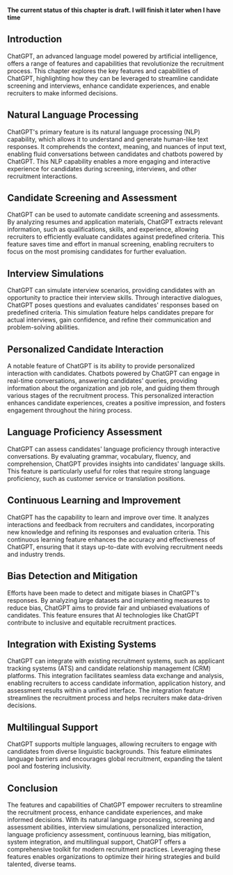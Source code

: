 **The current status of this chapter is draft. I will finish it later when I have time**

Introduction
------------

ChatGPT, an advanced language model powered by artificial intelligence, offers a range of features and capabilities that revolutionize the recruitment process. This chapter explores the key features and capabilities of ChatGPT, highlighting how they can be leveraged to streamline candidate screening and interviews, enhance candidate experiences, and enable recruiters to make informed decisions.

Natural Language Processing
---------------------------

ChatGPT's primary feature is its natural language processing (NLP) capability, which allows it to understand and generate human-like text responses. It comprehends the context, meaning, and nuances of input text, enabling fluid conversations between candidates and chatbots powered by ChatGPT. This NLP capability enables a more engaging and interactive experience for candidates during screening, interviews, and other recruitment interactions.

Candidate Screening and Assessment
----------------------------------

ChatGPT can be used to automate candidate screening and assessments. By analyzing resumes and application materials, ChatGPT extracts relevant information, such as qualifications, skills, and experience, allowing recruiters to efficiently evaluate candidates against predefined criteria. This feature saves time and effort in manual screening, enabling recruiters to focus on the most promising candidates for further evaluation.

Interview Simulations
---------------------

ChatGPT can simulate interview scenarios, providing candidates with an opportunity to practice their interview skills. Through interactive dialogues, ChatGPT poses questions and evaluates candidates' responses based on predefined criteria. This simulation feature helps candidates prepare for actual interviews, gain confidence, and refine their communication and problem-solving abilities.

Personalized Candidate Interaction
----------------------------------

A notable feature of ChatGPT is its ability to provide personalized interaction with candidates. Chatbots powered by ChatGPT can engage in real-time conversations, answering candidates' queries, providing information about the organization and job role, and guiding them through various stages of the recruitment process. This personalized interaction enhances candidate experiences, creates a positive impression, and fosters engagement throughout the hiring process.

Language Proficiency Assessment
-------------------------------

ChatGPT can assess candidates' language proficiency through interactive conversations. By evaluating grammar, vocabulary, fluency, and comprehension, ChatGPT provides insights into candidates' language skills. This feature is particularly useful for roles that require strong language proficiency, such as customer service or translation positions.

Continuous Learning and Improvement
-----------------------------------

ChatGPT has the capability to learn and improve over time. It analyzes interactions and feedback from recruiters and candidates, incorporating new knowledge and refining its responses and evaluation criteria. This continuous learning feature enhances the accuracy and effectiveness of ChatGPT, ensuring that it stays up-to-date with evolving recruitment needs and industry trends.

Bias Detection and Mitigation
-----------------------------

Efforts have been made to detect and mitigate biases in ChatGPT's responses. By analyzing large datasets and implementing measures to reduce bias, ChatGPT aims to provide fair and unbiased evaluations of candidates. This feature ensures that AI technologies like ChatGPT contribute to inclusive and equitable recruitment practices.

Integration with Existing Systems
---------------------------------

ChatGPT can integrate with existing recruitment systems, such as applicant tracking systems (ATS) and candidate relationship management (CRM) platforms. This integration facilitates seamless data exchange and analysis, enabling recruiters to access candidate information, application history, and assessment results within a unified interface. The integration feature streamlines the recruitment process and helps recruiters make data-driven decisions.

Multilingual Support
--------------------

ChatGPT supports multiple languages, allowing recruiters to engage with candidates from diverse linguistic backgrounds. This feature eliminates language barriers and encourages global recruitment, expanding the talent pool and fostering inclusivity.

Conclusion
----------

The features and capabilities of ChatGPT empower recruiters to streamline the recruitment process, enhance candidate experiences, and make informed decisions. With its natural language processing, screening and assessment abilities, interview simulations, personalized interaction, language proficiency assessment, continuous learning, bias mitigation, system integration, and multilingual support, ChatGPT offers a comprehensive toolkit for modern recruitment practices. Leveraging these features enables organizations to optimize their hiring strategies and build talented, diverse teams.
